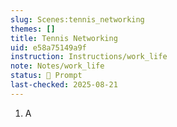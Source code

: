 ```yaml
---
slug: Scenes:tennis_networking
themes: []
title: Tennis Networking
uid: e58a75149a9f
instruction: Instructions/work_life
note: Notes/work_life
status: 💬 Prompt
last-checked: 2025-08-21
---
```

1. A
